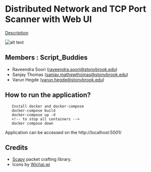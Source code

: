 # Distributed Network and TCP Port Scanner with Web UI

[Description](https://www.securitee.org/teaching/cse509/projects/project2.html)

![alt text](https://github.com/sooriravindra/Port-Scanner/blob/master/System%20Sec.png)

## Members : Script\_Buddies
* Raveendra Soori (raveendra.soori@stonybrook.edu)
* Sanjay Thomas (sanjay.mathewthomas@stonybrook.edu)
* Varun Hegde (varun.hegde@stonybrook.edu)

  
## How to run the application?

```
   Install docker and docker-compose
   docker-compose build
   docker-compose up -d
   <!-- to stop all containers -->
   docker compose down
```

Application can be accessed on the http://localhost:5001/

## Credits

* [Scapy](https://scapy.net/) packet crafting library.
* Icons by [Wichai.wi](https://www.flaticon.com/authors/wichaiwi)
